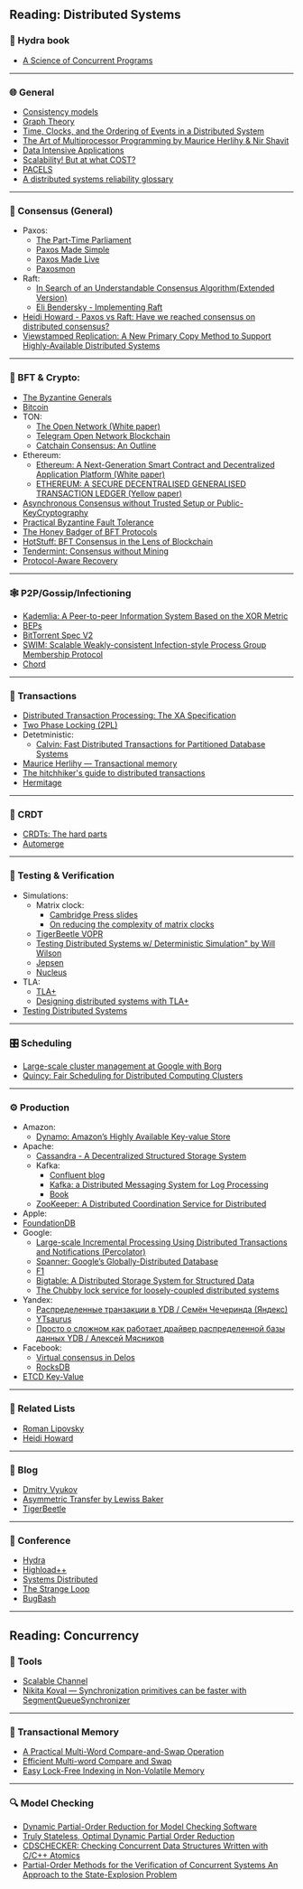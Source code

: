 ## Reading: Distributed Systems

### 🐲 Hydra book

- [A Science of Concurrent Programs](https://lamport.azurewebsites.net/tla/science.pdf)

---

### 🌐 General

- [Consistency models](https://jepsen.io/consistency)
- [Graph Theory](https://logic.pdmi.ras.ru/~dvk/graphs_dk.pdf)
- [Time, Clocks, and the Ordering of Events in a Distributed System](https://lamport.azurewebsites.net/pubs/time-clocks.pdf)
- [The Art of Multiprocessor Programming by Maurice Herlihy & Nir Shavit](https://github.com/amilajack/reading/blob/master/Computer_Science/The%20Art%20of%20Multiprocessor%20Programming.pdf)
- [Data Intensive Applications](<https://unidel.edu.ng/focelibrary/books/Designing%20Data-Intensive%20Applications%20The%20Big%20Ideas%20Behind%20Reliable,%20Scalable,%20and%20Maintainable%20Systems%20by%20Martin%20Kleppmann%20(z-lib.org).pdf>)
- [Scalability! But at what COST?](https://www.usenix.org/system/files/conference/hotos15/hotos15-paper-mcsherry.pdf)
- [PACELS](https://uwaterloo.ca/distributed-algorithms-systems-lab/sites/default/files/uploads/files/proving_pacelc.pdf)
- [A distributed systems reliability glossary](https://antithesis.com/resources/reliability_glossary/)

---

### 🤝 Consensus (General)

- Paxos:
  - [The Part-Time Parliament](https://lamport.azurewebsites.net/pubs/lamport-paxos.pdf)
  - [Paxos Made Simple](https://lamport.azurewebsites.net/pubs/paxos-simple.pdf)
  - [Paxos Made Live](https://www.cs.utexas.edu/users/lorenzo/corsi/cs380d/papers/paper2-1.pdf)
  - [Paxosmon](https://vadosware.io/post/paxosmon-gotta-concensus-them-all/)
- Raft:
  - [In Search of an Understandable Consensus Algorithm(Extended Version)](https://raft.github.io/raft.pdf)
  - [Eli Bendersky - Implementing Raft](https://eli.thegreenplace.net/2020/implementing-raft-part-0-introduction/)
- [Heidi Howard - Paxos vs Raft: Have we reached consensus on distributed consensus?](https://youtu.be/0K6kt39wyH0?si=KyWtwr-w3g7vqG69)
- [Viewstamped Replication: A New Primary Copy Method to Support Highly-Available Distributed Systems](https://pmg.csail.mit.edu/papers/vr.pdf)

---

### 💸 BFT & Crypto:

- [The Byzantine Generals](https://lamport.azurewebsites.net/pubs/the-byz-generals.pdf)
- [Bitcoin](https://bitcoin.org/bitcoin.pdf)
- TON:
  - [The Open Network (White paper)](https://docs.ton.org/ton.pdf)
  - [Telegram Open Network Blockchain](https://docs.ton.org/tblkch.pdf)
  - [Catchain Consensus: An Outline](https://docs.ton.org/catchain.pdf)
- Ethereum:
  - [Ethereum: A Next-Generation Smart Contract and Decentralized Application Platform (White paper)](https://ethereum.org/content/whitepaper/whitepaper-pdf/Ethereum_Whitepaper_-_Buterin_2014.pdf)
  - [ETHEREUM: A SECURE DECENTRALISED GENERALISED TRANSACTION LEDGER (Yellow paper)](https://ethereum.github.io/yellowpaper/paper.pdf)
- [Asynchronous Consensus without Trusted Setup or Public-KeyCryptography](https://eprint.iacr.org/2024/677.pdf)
- [Practical Byzantine Fault Tolerance](https://pmg.csail.mit.edu/papers/osdi99.pdf)
- [The Honey Badger of BFT Protocols](https://eprint.iacr.org/2016/199.pdf)
- [HotStuff: BFT Consensus in the Lens of Blockchain](https://arxiv.org/pdf/1803.05069)
- [Tendermint: Consensus without Mining](https://tendermint.com/static/docs/tendermint.pdf)
- [Protocol-Aware Recovery](https://www.usenix.org/system/files/conference/fast18/fast18-alagappan.pdf)

---

### 🕸️ P2P/Gossip/Infectioning

- [Kademlia: A Peer-to-peer Information System Based on the XOR Metric](https://pdos.csail.mit.edu/~petar/papers/maymounkov-kademlia-lncs.pdf)
- [BEPs](https://www.bittorrent.org/beps/bep_0000.html)
- [BitTorrent Spec V2](https://www.bittorrent.org/beps/bep_0052.html)
- [SWIM: Scalable Weakly-consistent Infection-style Process Group Membership Protocol](https://www.cs.cornell.edu/projects/Quicksilver/public_pdfs/SWIM.pdf)
- [Chord](https://pdos.csail.mit.edu/papers/chord:sigcomm01/chord_sigcomm.pdf)

---

### 💯 Transactions

- [Distributed Transaction Processing: The XA Specification](https://pubs.opengroup.org/onlinepubs/009680699/toc.pdf)
- [Two Phase Locking (2PL)](https://www.microsoft.com/en-us/research/wp-content/uploads/2016/05/chapter3.pdf)
- Detetministic:
  - [Calvin: Fast Distributed Transactions for Partitioned Database Systems](https://cs.yale.edu/homes/thomson/publications/calvin-sigmod12.pdf)
- [Maurice Herlihy — Transactional memory](https://youtu.be/EGlcl1rGj1E?si=gqhJJekdXqux0rwy)
- [The hitchhiker's guide to distributed transactions](https://youtu.be/sD5L5Utlq5g?si=GHlKolJ-ve8LH5rk)
- [Hermitage](https://github.com/ept/hermitage)

---

### 👥 CRDT

- [CRDTs: The hard parts](https://youtu.be/PMVBuMK_pJY?si=SJGG6rrkz_rRFLVV)
- [Automerge](https://github.com/automerge/automerge-classic)

---

### 🔬 Testing & Verification

- Simulations:
  - Matrix clock:
    - [Cambridge Press slides](https://www.cs.uic.edu/~ajayk/Chapter3.pdf)
    - [On reducing the complexity of matrix clocks](https://arxiv.org/pdf/cs/0309042)
  - [TigerBeetle VOPR](https://tigerbeetle.com/blog/2023-07-11-we-put-a-distributed-database-in-the-browser)
  - [Testing Distributed Systems w/ Deterministic Simulation" by Will Wilson](https://youtu.be/4fFDFbi3toc?si=VT3fsqLI2XSOPfu6)
  - [Jepsen](https://jepsen.io/)
  - [Nucleus](https://dropbox.tech/infrastructure/-testing-our-new-sync-engine)
- TLA:
  - [TLA+](https://lamport.azurewebsites.net/tla/tla.html)
  - [Designing distributed systems with TLA+](https://youtu.be/2PIgZ6hd-6I?si=xXzjjl1-VrJvfU06)
- [Testing Distributed Systems](https://asatarin.github.io/testing-distributed-systems/)

---

### 🎛️ Scheduling

- [Large-scale cluster management at Google with Borg](https://static.googleusercontent.com/media/research.google.com/en//pubs/archive/43438.pdf)
- [Quincy: Fair Scheduling for Distributed Computing Clusters](https://www.sigops.org/s/conferences/sosp/2009/papers/isard-sosp09.pdf)

---

### ⚙️ Production

- Amazon:
  - [Dynamo: Amazon’s Highly Available Key-value Store](https://www.allthingsdistributed.com/files/amazon-dynamo-sosp2007.pdf)
- Apache:
  - [Cassandra - A Decentralized Structured Storage System](https://www.cs.cornell.edu/projects/ladis2009/papers/lakshman-ladis2009.pdf)
  - Kafka:
    - [Confluent blog](https://www.confluent.io/blog/)
    - [Kafka: a Distributed Messaging System for Log Processing](https://notes.stephenholiday.com/Kafka.pdf)
    - [Book](https://book.huihoo.com/pdf/confluent-kafka-definitive-guide-complete.pdf)
  - [ZooKeeper: A Distributed Coordination Service for Distributed](https://zookeeper.apache.org/doc/r3.2.2/zookeeperOver.pdf)
- Apple:
- [FoundationDB](https://www.foundationdb.org/files/fdb-paper.pdf)
- Google:
  - [Large-scale Incremental Processing Using Distributed Transactions and Notifications (Percolator)](https://storage.googleapis.com/gweb-research2023-media/pubtools/pdf/36726.pdf)
  - [Spanner: Google’s Globally-Distributed Database](https://research.google.com/archive/spanner-osdi2012.pdf)
  - [F1](https://static.googleusercontent.com/media/research.google.com/en//pubs/archive/41344.pdf)
  - [Bigtable: A Distributed Storage System for Structured Data](https://storage.googleapis.com/gweb-research2023-media/pubtools/pdf/68a74a85e1662fe02ff3967497f31fda7f32225c.pdf)
  - [The Chubby lock service for loosely-coupled distributed systems](https://research.google.com/archive/chubby-osdi06.pdf)
- Yandex:
  - [Распределенные транзакции в YDB / Семён Чечеринда (Яндекс)](https://youtu.be/8AR1u5OZIm8?si=PFz6sznlm2lLj_xc)
  - [YTsaurus](https://ytsaurus.tech/docs/en/)
  - [Просто о сложном как работает драйвер распределенной базы данных YDB / Алексей Мясников](https://youtu.be/bbdk2UGkWR8?si=63REowfjWR9gqqaP)
- Facebook:
  - [Virtual consensus in Delos](https://research.facebook.com/file/534538337798875/Virtual-Consensus-in-Delos.pdf)
  - [RocksDB](https://www.usenix.org/system/files/fast21-dong.pdf)
- [ETCD Key-Value](https://etcd.io/)

---

### 📜 Related Lists

- [Roman Lipovsky](https://gitlab.com/Lipovsky/awesome-distsys)
- [Heidi Howard](https://github.com/heidihoward/distributed-consensus-reading-list)

---

### 📰 Blog

- [Dmitry Vyukov](https://www.1024cores.net/)
- [Asymmetric Transfer by Lewiss Baker](https://lewissbaker.github.io/)
- [TigerBeetle](https://tigerbeetle.com/blog)

---

### 🌟 Conference

- [Hydra](https://hydraconf.com/)
- [Highload++](https://highload.ru/)
- [Systems Distributed](https://systemsdistributed.com/)
- [The Strange Loop](https://www.thestrangeloop.com/index.html)
- [BugBash](https://bugbash.antithesis.com/#about)

---

## Reading: Concurrency

### 🧰 Tools
- [Scalable Channel](https://arxiv.org/pdf/2211.04986)
- [Nikita Koval — Synchronization primitives can be faster with SegmentQueueSynchronizer](https://youtu.be/2uxsNJ0TdIM?si=6V3TPxjHoXJlRXW6)

---

### 🧮 Transactional Memory
- [A Practical Multi-Word Compare-and-Swap Operation](https://www.cl.cam.ac.uk/research/srg/netos/papers/2002-casn.pdf)
- [Efficient Multi-word Compare and Swap](https://arxiv.org/pdf/2008.02527)
- [Easy Lock-Free Indexing in Non-Volatile Memory](https://www2.cs.sfu.ca/~tzwang/pmwcas.pdf)

---

### 🔍 Model Checking
- [Dynamic Partial-Order Reduction for Model Checking Software](https://users.soe.ucsc.edu/~cormac/papers/popl05.pdf)
- [Truly Stateless, Optimal Dynamic Partial Order Reduction](https://plv.mpi-sws.org/genmc/popl2022-trust.pdf)
- [CDSCHECKER: Checking Concurrent Data Structures Written with C/C++ Atomics](http://demsky.eecs.uci.edu/publications/c11modelcheck.pdf)
- [Partial-Order Methods for the Verification of Concurrent Systems An Approach to the State-Explosion Problem](https://patricegodefroid.github.io/public_psfiles/thesis.pdf)
